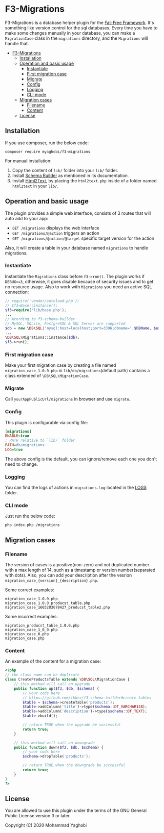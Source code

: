 # F3-Migrations
F3-Migrations is a database helper plugin for the [Fat-Free Framework](http://github.com/bcosca/fatfree).
It's something like version control for the sql databases. Every time you have to make some changes manually in your database, you can make a `MigrationCase` class in the `migrations` directory, and the `Migrations` will handle that.


- [F3-Migrations](#f3-migrations)
  - [Installation](#installation)
  - [Operation and basic usage](#operation-and-basic-usage)
    - [Instantiate](#instantiate)
    - [First migration case](#first-migration-case)
    - [Migrate](#migrate)
    - [Config](#config)
    - [Logging](#logging)
    - [CLI mode](#cli-mode)
  - [Migration cases](#migration-cases)
    - [Filename](#filename)
    - [Content](#content)
  - [License](#license)

## Installation

If you use composer, run the below code:

```
composer require myaghobi/f3-migrations
```
For manual installation:
1. Copy the content of `lib/` folder into your `lib/` folder. 
2. Install [Schema Builder](https://github.com/ikkez/f3-schema-builder) as mentioned in its documentation.
3. Install [Html2Text](https://github.com/mtibben/html2text), by placing the `html2text.php` inside of a folder named `html2text` in your `lib/`.


## Operation and basic usage

The plugin provides a simple web interface, consists of 3 routes that will auto add to your app:

* `GET /migrations` displays the web interface
* `GET /migrations/@action` triggers an action
* `GET /migrations/@action/@target` specific target version for the action

Also, it will create a table in your database named `migrations` to handle migrations.

### Instantiate

Instantiate the `Migrations` class before `f3->run()`. The plugin works if `DEBUG>=3`, otherwise, it goes disable because of security issues and to get no resource usage. Also to work with `Migrations` you need an active SQL connection:

```php
// require('vendor/autoload.php');
// $f3=Base::instance();
$f3=require('lib/base.php');
...
// Acording to f3-schema-builder
// MySQL, SQLite, PostgreSQL & SQL Server are supported
$db = new \DB\SQL('mysql:host=localhost;port=3306;dbname='.$DBName, $user, $pass);
...
\DB\SQL\Migrations::instance($db);
$f3->run();
```

### First migration case

Make your first migration case by creating a file named `migration_case_1.0.0.php` in `lib/db/migrations`(default path) contains a class extended of `\DB\SQL\MigrationCase`.

### Migrate

Call `yourAppPublicUrl/migrations` in browser and use `migrate`.


### Config
This plugin is configurable via config file:
``` ini
[migrations]
ENABLE=true
; PATH relative to `lib/` folder
PATH=db/migrations
LOG=true
```
The above config is the default, you can ignore/remove each one you don't need to change.

### Logging

You can find the logs of actions in `migrations.log` located in the [LOGS](http://fatfreeframework.com/quick-reference#LOGS) folder.

### CLI mode

Just run the below code:
```
php index.php /migrations
```

## Migration cases

### Filename

The version of cases is a positive(non-zero) and not duplicated number with a max length of 14, such as a timestamp or version number(separated with dots).
Also, you can add your description after the vesrion `migration_case_{version}_{description}.php`.

Some correct examples:
```
migration_case_1.0.0.php
migration_case_1.0.0_producst_table.php
migration_case_1603283078427_producst_table2.php
```
Some incorrect examples:
```
migration_producst_table_1.0.0.php
migration_case_1_0_0.php
migration_case_0.php
migration_case.php
```

### Content

An example of the content for a migration case:
```php
<?php
// the class name can be duplicate
class CreateProductsTable extends \DB\SQL\MigrationCase {
    // this method will call on upgrade
    public function up($f3, $db, $schema) {
        // your cods here
        // https://github.com/ikkez/f3-schema-builder#create-tables
        $table = $schema->createTable('products');
        $table->addColumn('title')->type($schema::DT_VARCHAR128);
        $table->addColumn('description')->type($schema::DT_TEXT);
        $table->build();

        // return TRUE when the upgrade be successful
        return true;
    }

    // this method will call on downgrade
    public function down($f3, $db, $schema) {
        // your cods here
        $schema->dropTable('products');

        // return TRUE when the downgrade be successful 
        return true;
    }
}
?>
```

## License

You are allowed to use this plugin under the terms of the GNU General Public License version 3 or later.

Copyright (C) 2020 Mohammad Yaghobi